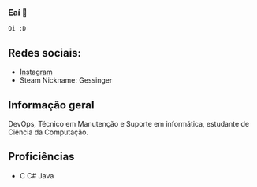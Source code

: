 ### Eaí 👋
    Oi :D
## Redes sociais:
<!--* [Twitter](https://twitter.com/gustanher/)-->
* [Instagram](https://www.instagram.com/gustanher/)
* Steam Nickname: Gessinger

## Informação geral
DevOps, Técnico em Manutenção e Suporte em informática, estudante de Ciência da Computação.
    
## Proficiências
* C C# Java
    

<!--
**Gustanher/Gustanher** is a ✨ _special_ ✨ repository because its `README.md` (this file) appears on your GitHub profile.

Here are some ideas to get you started:

- 🔭 I’m currently working on ...
- 🌱 I’m currently learning ...
- 👯 I’m looking to collaborate on ...
- 🤔 I’m looking for help with ...
- 💬 Ask me about ...
- 📫 How to reach me: ...
- 😄 Pronouns: ...
- ⚡ Fun fact: ...
-->
